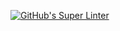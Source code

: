 [![GitHub's Super Linter](https://github.com//ICS20-Programming-SirineC/Unit1-03-HTML-Style/workflows/GitHub's%20Super%20Linter/badge.svg)](https://github.com//ICS20-Programming-SirineC/Unit1-03-HTML-Style/actions)